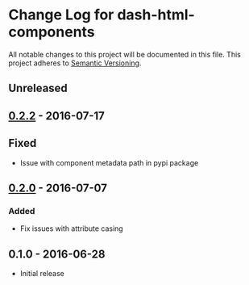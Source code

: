 # Change Log for dash-html-components
All notable changes to this project will be documented in this file.
This project adheres to [Semantic Versioning](http://semver.org/).

## Unreleased

## [0.2.2] - 2016-07-17
## Fixed
- Issue with component metadata path in pypi package

## [0.2.0] - 2016-07-07
### Added
- Fix issues with attribute casing

## 0.1.0 - 2016-06-28
- Initial release

[0.2.2]: https://github.com/plotly/dash-html-components/compare/v0.2.0...v0.2.2
[0.2.0]: https://github.com/plotly/dash-html-components/compare/v0.1.0...v0.2.0
